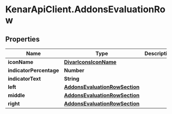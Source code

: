 # KenarApiClient.AddonsEvaluationRow

## Properties

Name | Type | Description | Notes
------------ | ------------- | ------------- | -------------
**iconName** | [**DivarIconsIconName**](DivarIconsIconName.md) |  | [optional] 
**indicatorPercentage** | **Number** |  | [optional] 
**indicatorText** | **String** |  | [optional] 
**left** | [**AddonsEvaluationRowSection**](AddonsEvaluationRowSection.md) |  | [optional] 
**middle** | [**AddonsEvaluationRowSection**](AddonsEvaluationRowSection.md) |  | [optional] 
**right** | [**AddonsEvaluationRowSection**](AddonsEvaluationRowSection.md) |  | [optional] 


